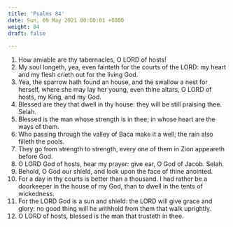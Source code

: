 ```yaml
---
title: 'Psalms 84'
date: Sun, 09 May 2021 00:00:01 +0000
weight: 84
draft: false
  
---
```


1. How amiable are thy tabernacles, O LORD of hosts!
2. My soul longeth, yea, even fainteth for the courts of the LORD: my heart and my flesh crieth out for the living God.
3. Yea, the sparrow hath found an house, and the swallow a nest for herself, where she may lay her young, even thine altars, O LORD of hosts, my King, and my God.
4. Blessed are they that dwell in thy house: they will be still praising thee. Selah.
5. Blessed is the man whose strength is in thee; in whose heart are the ways of them.
6. Who passing through the valley of Baca make it a well; the rain also filleth the pools.
7. They go from strength to strength, every one of them in Zion appeareth before God.
8. O LORD God of hosts, hear my prayer: give ear, O God of Jacob. Selah.
9. Behold, O God our shield, and look upon the face of thine anointed.
10. For a day in thy courts is better than a thousand. I had rather be a doorkeeper in the house of my God, than to dwell in the tents of wickedness.
11. For the LORD God is a sun and shield: the LORD will give grace and glory: no good thing will he withhold from them that walk uprightly.
12. O LORD of hosts, blessed is the man that trusteth in thee.
